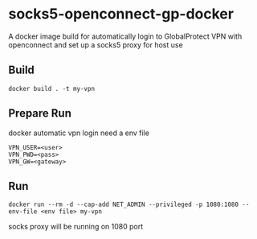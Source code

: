 # socks5-openconnect-gp-docker
A docker image build for automatically login to GlobalProtect VPN with openconnect and set up a socks5 proxy for host use
## Build
```
docker build . -t my-vpn
```
## Prepare Run
docker automatic vpn login need a env file
```
VPN_USER=<user>
VPN_PWD=<pass>
VPN_GW=<gateway>
```
## Run
```
docker run --rm -d --cap-add NET_ADMIN --privileged -p 1080:1080 --env-file <env file> my-vpn
```

socks proxy will be running on 1080 port
